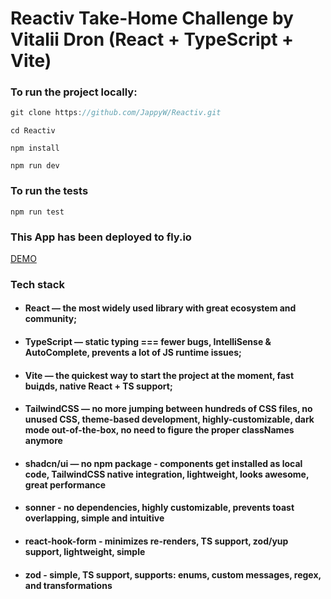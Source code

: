 # Reactiv Take-Home Challenge by Vitalii Dron (React + TypeScript + Vite)

### To run the project locally:

```js
git clone https://github.com/JappyW/Reactiv.git
```

```
cd Reactiv
```

```
npm install
```

```
npm run dev
```

### To run the tests

```
npm run test
```

### This App has been deployed to fly.io

[DEMO](https://reactiv.fly.dev)

### Tech stack

- #### React — the most widely used library with great ecosystem and community;
- #### TypeScript — static typing === fewer bugs, IntelliSense & AutoComplete, prevents a lot of JS runtime issues;
- #### Vite — the quickest way to start the project at the moment, fast buiдds, native React + TS support;
- #### TailwindCSS — no more jumping between hundreds of CSS files, no unused CSS, theme-based development, highly-customizable, dark mode out-of-the-box, no need to figure the proper classNames anymore
- #### shadcn/ui — no npm package - components get installed as local code, TailwindCSS native integration, lightweight, looks awesome, great performance
- #### sonner - no dependencies, highly customizable, prevents toast overlapping, simple and intuitive
- #### react-hook-form - minimizes re-renders, TS support, zod/yup support, lightweight, simple
- #### zod - simple, TS support, supports: enums, custom messages, regex, and transformations
